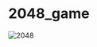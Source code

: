 # 2048_game

![2048](https://user-images.githubusercontent.com/100339904/167846861-a938cb17-773f-40ed-9f36-61facd6d0a66.jpg)

